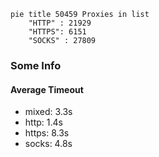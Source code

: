
```mermaid
pie title 50459 Proxies in list
    "HTTP" : 21929
    "HTTPS": 6151
    "SOCKS" : 27809
```

### Some Info
#### Average Timeout

- mixed: 3.3s
- http: 1.4s
- https: 8.3s
- socks: 4.8s